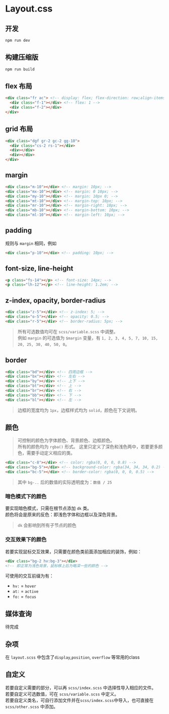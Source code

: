 # Layout.css

## 开发
```bash
npm run dev
```
## 构建压缩版
```bash
npm run build
```
## flex 布局
```html
<div class="fr ac"> <!-- display: flex; flex-direction: row;align-items: center; -->
  <div class="f-1"></div> <!-- flex: 1 -->
  <div class="f-2"></div>
</div>
```

## grid 布局
```html
<div class="dgf gr-2 gc-2 gg-10">
  <div class="cs-2 rs-1"></div>
  <div></div>
  <div></div>
</div>
```
## margin
```html
<div class="m-10"></div> <!-- margin: 10px; -->
<div class="mx-10"></div> <!-- margin: 0 10px; -->
<div class="my-10"></div> <!-- margin: 10px 0; -->
<div class="mt-10"></div> <!-- margin-top: 10px; -->
<div class="mr-10"></div> <!-- margin-right: 10px; -->
<div class="mb-10"></div> <!-- margin-bottom: 10px; -->
<div class="ml-10"></div> <!-- margin-left: 10px; -->
```

## padding
规则与 `margin` 相同，例如
```html
<div class="p-10"></div> <!-- padding: 10px; -->
```

## font-size, line-height
```html
<p class="fs-14"></p> <!-- font-size: 14px; -->
<p class="lh-12"></p> <!-- line-height: 1.2em; -->
```

## z-index, opacity, border-radius
```html
<div class="z-5"></div> <!-- z-index: 5; -->
<div class="o-5"></div> <!-- opacity: 0.5; -->
<div class="r-5"></div> <!-- border-radius: 5px; -->
```
> 所有可选数值均可在 `scss/variable.scss` 中调整。  
> 例如 `margin` 的可选值为 `$margin` 变量，有 `1, 2, 3, 4, 5, 7, 10, 15, 20, 25, 30, 40, 50, 0`。

## border
```html
<div class="bd"></div> <!-- 四周边框 -->
<div class="bx"></div> <!-- 左右 -->
<div class="by"></div> <!-- 上下 -->
<div class="bt"></div> <!-- 上 -->
<div class="br"></div> <!-- 右 -->
<div class="bb"></div> <!-- 下 -->
<div class="bl"></div> <!-- 左 -->
```
> 边框的宽度均为 `1px`，边框样式均为 `solid`，颜色在下文说明。

## 颜色
> 可控制的颜色为字体颜色、背景颜色、边框颜色。  
> 所有的颜色均为 `rgba()` 形式。
> 这里只定义了深色和浅色两中，若要更多颜色，需要手动定义相应的类。

```html
<div class="c-8"></div> <!-- color: rgba(0, 0, 0, 0.8) -->
<div class="bg-5"></div> <!-- background-color: rgba(34, 34, 34, 0.2) -->
<div class="bc-5"></div> <!-- border-color: rgba(0, 0, 0, 0.5) -->
```
> 其中 `bg-..` 后的数值的实际透明度为：`数值 / 25`  

### 暗色模式下的颜色

要实现暗色模式，只需在根节点添加 `dk` 类。  
颜色将会是原来的反色：即浅色字体和边框以及深色背景。  
> `dk` 会影响到所有子节点的颜色

### 交互效果下的颜色

若要实现鼠标交互效果，只需要在颜色类前面添加相应的装饰，例如：
```html
<div class="bg-2 hv:bg-3"></div>
<!-- 即正常为浅色背景，鼠标移上后为略深一些的颜色 -->
```
可使用的交互前缀为有：
- `hv:` = `hover`
- `at:` = `active`
- `fo:` = `focus`

## 媒体查询
待完成

## 杂项
在 `layout.scss` 中包含了`display`,`position`, `overflow` 等常用的class

## 自定义
若要自定义需要的部分，可以再 `scss/index.scss` 中选择性导入相应的文件。  
若要自定义可选数值，可在 `scss/variable.scss` 中定义。  
若要自定义类名，可自行添加文件并在`scss/index.scss`中导入，也可直接在 `scss/other.scss` 中添加。
